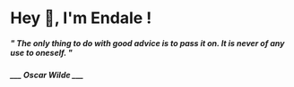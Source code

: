 <h1 title="head"> Hey 👋, I'm Endale !</h1>

**<h5><i>" The only thing to do with good advice is to pass it on. It is never of any use to oneself. "</i></h5>**

*<b>___ Oscar Wilde ___</b>*
